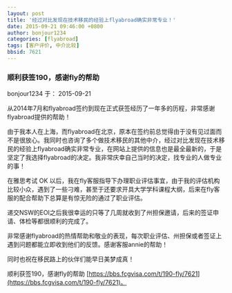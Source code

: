```yaml
---
layout: post
title: '经过对比发现在技术移民的经验上flyabroad确实非常专业！'
date: 2015-09-21 09:46:00 +0800
author: bonjour1234
categories: [flyabroad]
tags: [客户评价, 中介比较]
bbsid: 7621
---
```


### 顺利获签190，感谢fly的帮助

bonjour1234 于： 2015-09-21

从2014年7月和flyabroad签约到现在正式获签经历了一年多的历程，非常感谢flyabroad提供的帮助！

由于我本人在上海，而flyabroad在北京，原本在签约前总觉得由于没有见过面而不是很放心。我同时也咨询了多个做技术移民的其他中介，经过对比发现在技术移民的经验上flyabroad确实非常专业，在网站上提供的信息也是最全最新的，于是坚定了我选择flyabroad的决定。我非常庆幸自己当时的决定，找专业的人做专业的事！

在雅思考试 OK 以后，我在fly客服指导下办理职业评估事宜，由于我的评估机构比较小众，遇到了一些刁难，甚至于还要求开具大学学科课程大纲，后来在fly客服的配合帮助下总算是有惊无险的通过了职业评估。

递交NSW的EOI之后我很幸运的只等了几周就收到了州担保邀请，后来的签证申请、体检等都很顺利的完成了。

非常感谢flyabroad的热情帮助和敬业的表现，每次职业评估、州担保或者签证上遇到问题都能立即收到他们的反馈。感谢客服annie的帮助！

同时也祝在移民路上的伙伴们能早日美梦成真！

顺利获签190，感谢fly的帮助 [https://bbs.fcgvisa.com/t/190-fly/7621](https://bbs.fcgvisa.com/t/190-fly/7621)。

